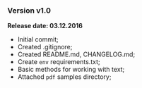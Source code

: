 ### Version v1.0
**Release date: 03.12.2016**

* Initial commit;
* Created .gitignore;
* Created README.md, CHANGELOG.md;
* Create `env` requirements.txt;
* Basic methods for working with text;
* Attached `pdf` samples directory;